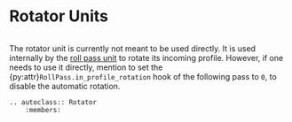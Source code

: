 # Rotator Units

```{py:currentmodule} pyroll.core
```

The rotator unit is currently not meant to be used directly.
It is used internally by the [roll pass unit](roll_pass/index) to rotate its incoming profile.
However, if one needs to use it directly, mention to set the {py:attr}`RollPass.in_profile_rotation` hook of the following pass to `0`, to disable the automatic rotation.

```{eval-rst} 
.. autoclass:: Rotator
    :members:
```